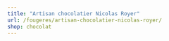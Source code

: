 ```yaml
---
title: "Artisan chocolatier Nicolas Royer"
url: /fougeres/artisan-chocolatier-nicolas-royer/
shop: chocolat
---
```

